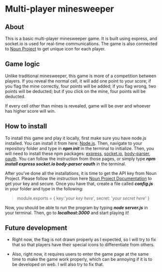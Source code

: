 # Multi-player minesweeper
## About
This is a basic multi-player minesweeper game. It is built using express, and socket.io is used for real-time communications. The game is also connected to [Noun Project](https://thenounproject.com/) to get unique icon for each player.

## Game logic
Unlike traditional minesweeper, this game is more of a competition between players. If you reveal the normal cell, it will add one point to your score; if you flag the mine correctly, four points will be added; if you flag wrong, two points will be deducted; but if you click on the mine, four points will be deducted.

If every cell other than mines is revealed, game will be over and whoever has higher score will win.

## How to install
To install this game and play it locally, first make sure you have node.js installed. You can install it from here: [Node.js](https://nodejs.org/en/). Then, navigate to your repository folder and type in **_npm init_** in the terminal to initialize. Then, you will need to install these npm packages: [express](https://www.npmjs.com/package/express), [socket.io](https://www.npmjs.com/package/socket.io), [body-parser](https://www.npmjs.com/package/body-parser), [oauth](https://www.npmjs.com/package/oauth). You can follow the instruction from those pages, or simply type **_npm install express socket.io body-parser oauth_** in the terminal.

After you've done all the installations, it is time to get the API key from Noun Project. Please follow the instruction here [Noun Project Documentation](http://api.thenounproject.com/getting_started.html#creating-an-api-key) to get your key and secure. Once you have that, create a file called **_config.js_** in your folder and type in the following:
>module.exports = {
	key:'_your key here_',
	secret: '_your secret here_'
}

Now, you should be able to run the program by typing **_node server.js_** in your terminal. Then, go to **_localhost:3000_** and start playing it!

## Future development
- Right now, the flag is not drawn properly as I expected, so I will try to fix that so that players have their special icons to differentiate from others.
	
- Also, right now, it requires users to enter the game page at the same time to make the game work properly, which can be annoying if it is to be developed on web. I will also try to fix that.

